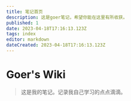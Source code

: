 ```yaml
---
title: 笔记首页
description: 这是goer笔记，希望你能在这里有所收获。
published: 1
date: 2023-04-18T17:16:13.123Z
tags: index
editor: markdown
dateCreated: 2023-04-18T17:16:13.123Z
---
```


# Goer's Wiki
> 这是我的笔记。记录我自己学习的点点滴滴。

